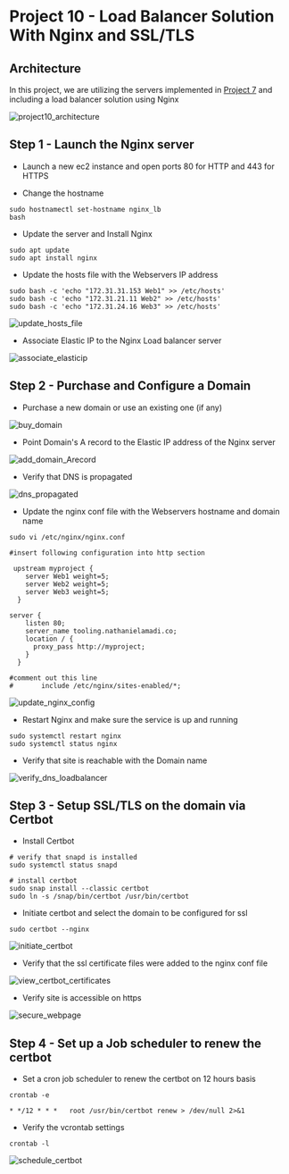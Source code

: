 # Project 10 - Load Balancer Solution With Nginx and SSL/TLS

## Architecture
In this project, we are utilizing the servers implemented in [Project 7](../Project-7/project7.md) and including a load balancer solution using Nginx

![project10_architecture](Screenshots/project10_architecture.png)

## Step 1 - Launch the Nginx server
- Launch a new ec2 instance and open ports 80 for HTTP and 443 for HTTPS

- Change the hostname
``` shell
sudo hostnamectl set-hostname nginx_lb
bash
```

- Update the server and Install Nginx
```
sudo apt update
sudo apt install nginx
```

- Update the hosts file with the Webservers IP address
``` shell
sudo bash -c 'echo "172.31.31.153 Web1" >> /etc/hosts'
sudo bash -c 'echo "172.31.21.11 Web2" >> /etc/hosts'
sudo bash -c 'echo "172.31.24.16 Web3" >> /etc/hosts'
```

![update_hosts_file](Screenshots/update_hosts_file.png)

- Associate Elastic IP to the Nginx Load balancer server

![associate_elasticip](Screenshots/associate_elasticip.png)


## Step 2 - Purchase and Configure a Domain
- Purchase a new domain or use an existing one (if any)

![buy_domain](Screenshots/buy_domain.png)

- Point Domain's A record to the Elastic IP address of the Nginx server

![add_domain_Arecord](Screenshots/add_domain_Arecord.png)

- Verify that DNS is propagated

![dns_propagated](Screenshots/dns_propagated.png)

- Update the nginx conf file with the Webservers hostname and domain name
```,shell
sudo vi /etc/nginx/nginx.conf

#insert following configuration into http section

 upstream myproject {
    server Web1 weight=5;
    server Web2 weight=5;
	server Web3 weight=5;
  }

server {
    listen 80;
    server_name tooling.nathanielamadi.co;
    location / {
      proxy_pass http://myproject;
    }
  }

#comment out this line
#       include /etc/nginx/sites-enabled/*;
```
![update_nginx_config](Screenshots/update_nginx_config.png)

- Restart Nginx and make sure the service is up and running
``` shell
sudo systemctl restart nginx
sudo systemctl status nginx
```
- Verify that site is reachable with the Domain name

![verify_dns_loadbalancer](Screenshots/verify_dns_loadbalancer.png)

## Step 3 - Setup SSL/TLS on the domain via Certbot
- Install Certbot
``` shell
# verify that snapd is installed
sudo systemctl status snapd

# install certbot
sudo snap install --classic certbot
sudo ln -s /snap/bin/certbot /usr/bin/certbot
```

- Initiate certbot and select the domain to be configured for ssl
``` shell
sudo certbot --nginx
```
![initiate_certbot](Screenshots/initiate_certbot.png)

- Verify that the ssl certificate files were added to the nginx conf file 

![view_certbot_certificates](Screenshots/add_domain_Arecord/view_certbot_certificates.png)

- Verify site is accessible on https

![secure_webpage](Screenshots/secure_webpage.png)

## Step 4 - Set up a Job scheduler to renew the certbot
- Set a cron job scheduler to renew the certbot on 12 hours basis
```
crontab -e

* */12 * * *   root /usr/bin/certbot renew > /dev/null 2>&1
```

- Verify the vcrontab settings
```
crontab -l
```
![schedule_certbot](Screenshots/schedule_certbot.png)

